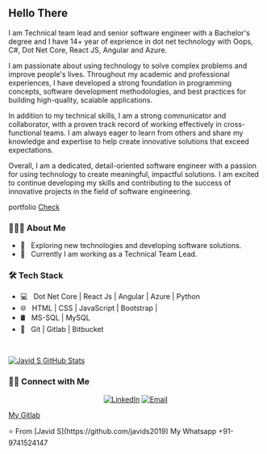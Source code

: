 <h2>Hello There</h2>
<p> 
I am Technical team lead and senior software engineer with a Bachelor's degree and I have 14+ year of exprience in dot net technology with Oops, C#, Dot Net Core, React JS, Angular and Azure. 
  
I am passionate about using technology to solve complex problems and improve people's lives. Throughout my academic and professional experiences, I have developed a strong foundation in programming concepts, software development methodologies, and best practices for building high-quality, scalable applications.

In addition to my technical skills, I am a strong communicator and collaborator, with a proven track record of working effectively in cross-functional teams. I am always eager to learn from others and share my knowledge and expertise to help create innovative solutions that exceed expectations.

Overall, I am a dedicated, detail-oriented software engineer with a passion for using technology to create meaningful, impactful solutions. I am excited to continue developing my skills and contributing to the success of innovative projects in the field of software engineering.
</p>
portfolio
<a target="_blank" href="https://portfolio-and-blog-vert.vercel.app/">Check</a>

<h3> 👨🏻‍💻 About Me </h3>

- 🤔 &nbsp; Exploring new technologies and developing software solutions.
- 🌱 &nbsp; Currently I am working as a Technical Team Lead.

<h3>🛠 Tech Stack</h3>

- 💻 &nbsp; Dot Net Core | React Js | Angular | Azure | Python
- 🌐 &nbsp; HTML | CSS | JavaScript | Bootstrap | 
- 🛢 &nbsp; MS-SQL | MySQL
- 🔧 &nbsp; Git | Gitlab | Bitbucket

<br/>

[![Javid S GitHub Stats](https://github-readme-stats.vercel.app/api?username=javids2019&show_icons=true)](https://github.com/javids2019)

<h3> 🤝🏻 Connect with Me </h3>

<p align="center">
<a href="https://www.linkedin.com/in/javid-s-0375b117"><img alt="LinkedIn" src="https://img.shields.io/badge/LinkedIn-Javid%20S%20github-blue?style=flat-square&logo=linkedin"></a>
<a href="mailto:javids2019@gmail.com"><img alt="Email" src="https://img.shields.io/badge/Email-javids2019-blue?style=flat-square&logo=gmail"></a>
</p>
<p>
  <a href="https://gitlab.com/javids2019">My Gitlab</a> 
</p>
⭐️ From [Javid S](https://github.com/javids2019)
My Whatsapp
+91-9741524147
